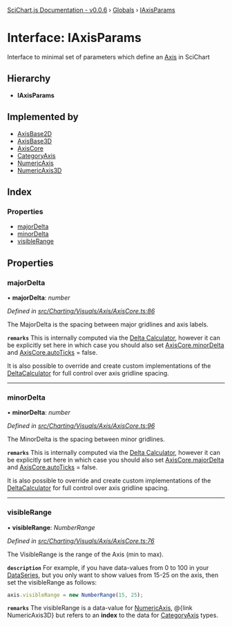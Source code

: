 [SciChart.js Documentation - v0.0.6](../README.md) › [Globals](../globals.md) › [IAxisParams](iaxisparams.md)

# Interface: IAxisParams

Interface to minimal set of parameters which define an [Axis](../classes/axiscore.md) in SciChart

## Hierarchy

* **IAxisParams**

## Implemented by

* [AxisBase2D](../classes/axisbase2d.md)
* [AxisBase3D](../classes/axisbase3d.md)
* [AxisCore](../classes/axiscore.md)
* [CategoryAxis](../classes/categoryaxis.md)
* [NumericAxis](../classes/numericaxis.md)
* [NumericAxis3D](../classes/numericaxis3d.md)

## Index

### Properties

* [majorDelta](iaxisparams.md#majordelta)
* [minorDelta](iaxisparams.md#minordelta)
* [visibleRange](iaxisparams.md#visiblerange)

## Properties

###  majorDelta

• **majorDelta**: *number*

*Defined in [src/Charting/Visuals/Axis/AxisCore.ts:86](https://github.com/ABTSoftware/SciChart.Dev/blob/46671d21ce/Web/src/SciChart/src/Charting/Visuals/Axis/AxisCore.ts#L86)*

The MajorDelta is the spacing between major gridlines and axis labels.

**`remarks`** 
This is internally computed via the [Delta Calculator](../classes/axiscore.md#deltacalculator), however it can be explicitly set here
in which case you should also set [AxisCore.minorDelta](../classes/axiscore.md#minordelta) and [AxisCore.autoTicks](../classes/axiscore.md#autoticks) = false.

It is also possible to override and create custom implementations of the [DeltaCalculator](../classes/deltacalculator.md) for full control over axis gridline
spacing.

___

###  minorDelta

• **minorDelta**: *number*

*Defined in [src/Charting/Visuals/Axis/AxisCore.ts:96](https://github.com/ABTSoftware/SciChart.Dev/blob/46671d21ce/Web/src/SciChart/src/Charting/Visuals/Axis/AxisCore.ts#L96)*

The MinorDelta is the spacing between minor gridlines.

**`remarks`** 
This is internally computed via the [Delta Calculator](../classes/axiscore.md#deltacalculator), however it can be explicitly set here
in which case you should also set [AxisCore.majorDelta](../classes/axiscore.md#majordelta) and [AxisCore.autoTicks](../classes/axiscore.md#autoticks) = false.

It is also possible to override and create custom implementations of the [DeltaCalculator](../classes/deltacalculator.md) for full control over axis gridline
spacing.

___

###  visibleRange

• **visibleRange**: *NumberRange*

*Defined in [src/Charting/Visuals/Axis/AxisCore.ts:76](https://github.com/ABTSoftware/SciChart.Dev/blob/46671d21ce/Web/src/SciChart/src/Charting/Visuals/Axis/AxisCore.ts#L76)*

The VisibleRange is the range of the Axis (min to max).

**`description`** 
For example, if you have data-values from 0 to 100 in your [DataSeries](../classes/xydataseries.md), but you only want to show
values from 15-25 on the axis, then set the visibleRange as follows:
```ts
axis.visibleRange = new NumberRange(15, 25);
```

**`remarks`** 
The visibleRange is a data-value for [NumericAxis](../classes/numericaxis.md), @{link NumericAxis3D} but refers to an **index** to the data
for [CategoryAxis](../classes/categoryaxis.md) types.
